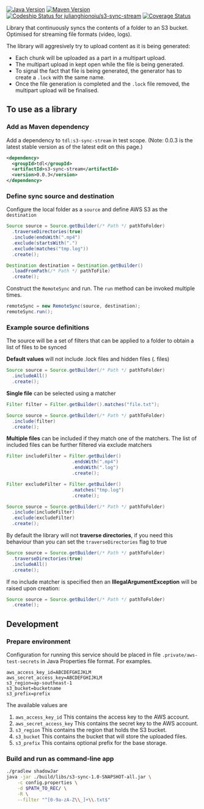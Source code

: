 [![Java Version](http://img.shields.io/badge/Java-1.8-blue.svg)](http://www.oracle.com/technetwork/java/javase/downloads/jdk8-downloads-2133151.html)
[![Maven Version](http://img.shields.io/maven-central/v/tdl/s3-sync-stream.svg)](http://search.maven.org/#search%7Cgav%7C1%7Cg%3A%22ro.ghionoiu%22%20AND%20a%3A%22s3-sync-stream%22)
[![Codeship Status for julianghionoiu/s3-sync-stream](https://img.shields.io/codeship/b617e390-006f-0135-fe1b-4ee982914aba/master.svg)](https://codeship.com/projects/212588)
[![Coverage Status](https://coveralls.io/repos/github/julianghionoiu/s3-sync-stream/badge.svg?branch=master)](https://coveralls.io/github/julianghionoiu/s3-sync?branch=master)

Library that continuously syncs the contents of a folder to an S3 bucket. Optimised for streaming file formats (video, logs).

The library will aggresively try to upload content as it is being generated:
* Each chunk will be uploaded as a part in a multipart upload.
* The multipart upload in kept open while the file is being generated. 
* To signal the fact that file is being generated, the generator has to create a `.lock` with the same name.
* Once the file generation is completed and the `.lock` file removed, the multipart upload will be finalised.


## To use as a library

### Add as Maven dependency

Add a dependency to `tdl:s3-sync-stream` in test scope. (Note: 0.0.3 is the latest stable version as of the latest edit on this page.)
```xml
<dependency>
  <groupId>tdl</groupId>
  <artifactId>s3-sync-stream</artifactId>
  <version>0.0.3</version>
</dependency>
```

### Define sync source and destination

Configure the local folder as a `source` and define AWS S3 as the `destination`
```java
Source source = Source.getBuilder(/* Path */ pathToFolder)
  .traverseDirectories(true)
  .include(endsWith(".mp4")
  .exclude(startsWith(".")
  .exclude(matches("tmp.log"))
  .create();

Destination destination = Destination.getBuilder()
  .loadFromPath(/* Path */ pathToFile)
  .create();
```

Construct the `RemoteSync` and run. The `run` method can be invoked multiple times.
```java
remoteSync = new RemoteSync(source, destination);
remoteSync.run();
```

### Example source definitions

The source will be a set of filters that can be applied to a folder to obtain a list of files to be synced

**Default values** will not include .lock files and hidden files (. files)
```java
Source source = Source.getBuilder(/* Path */ pathToFolder)
  .includeAll()
  .create();
```

**Single file** can be selected using a matcher
```java
Filter filter = Filter.getBuilder().matches("file.txt");

Source source = Source.getBuilder(/* Path */ pathToFolder)
  .include(filter)
  .create();
```

**Multiple files** can be included if they match one of the matchers.
The list of included files can be further filtered via exclude matchers
```java
Filter includeFilter = Filter.getBuilder()
                        .endsWith(".mp4")
                        .endsWith(".log")
                        .create();

Filter excludeFilter = Filter.getBuilder()
                        .matches("tmp.log")
                        .create();

Source source = Source.getBuilder(/* Path */ pathToFolder)
  .include(includeFilter)
  .exclude(excludeFilter)
  .create();
```

By default the library will not **traverse directories**, if you need this behaviour than you can set the `traverseDirectories` flag to true
```java
Source source = Source.getBuilder(/* Path */ pathToFolder)
  .traverseDirectories(true)
  .includeAll()
  .create();
```

If no include matcher is specified then an **IllegalArgumentException** will be raised upon creation:
```java
Source source = Source.getBuilder(/* Path */ pathToFolder)
  .create();
```

## Development

### Prepare environment

Configuration for running this service should be placed in file `.private/aws-test-secrets` in Java Properties file format. For examples.

```properties
aws_access_key_id=ABCDEFGHIJKLM
aws_secret_access_key=ABCDEFGHIJKLM
s3_region=ap-southeast-1
s3_bucket=bucketname
s3_prefix=prefix
```

The available values are
1. `aws_access_key_id`
    This contains the access key to the AWS account.
2. `aws_secret_access_key`
    This contains the secret key to the AWS account.
3. `s3_region`
    This contains the region that holds the S3 bucket.
4. `s3_bucket`
    This contains the bucket that will store the uploaded files.
5. `s3_prefix`
    This contains optional prefix for the base storage.

### Build and run as command-line app
```bash
./gradlew shadowJar
java -jar ./build/libs/s3-sync-1.0-SNAPSHOT-all.jar \
    -c config.properties \
    -d $PATH_TO_REC/ \
    -R \
    --filter "^[0-9a-zA-Z\\_]+\\.txt$"
```